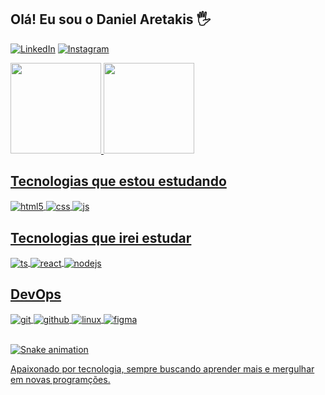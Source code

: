 ## Olá! Eu sou o Daniel Aretakis 🖐️

[![LinkedIn](https://img.shields.io/badge/LinkedIn-0077B5?style=for-the-badge&logo=linkedin&logoColor=white)](https://www.linkedin.com/in/daniel-aretakis/)
[![Instagram](https://img.shields.io/badge/Instagram-E4405F?style=for-the-badge&logo=instagram&logoColor=white)](https://www.instagram.com/daniel_aretakis/)

<div>
<a href="https://github.com/DanielAretakis"> 
<img height="145em" src="https://github-readme-stats.vercel.app/api?username=DanielAretakis&show_icons=true&theme=github_dark&count_private=true">
<img height="145em" src="https://github-readme-stats.vercel.app/api/top-langs/?username=DanielAretakis&layout=compact&langs_count=7&theme=github_dark">
</div>

## Tecnologias que estou estudando

<div style="display: inline_block">
  <img align="center" alt="html5" src="https://img.shields.io/badge/HTML5-E34F26?style=for-the-badge&logo=html5&logoColor=white" />
  <img align="center" alt="css" src="https://img.shields.io/badge/CSS3-1572B6?style=for-the-badge&logo=css3&logoColor=white" />
  <img align="center" alt="js" src="https://img.shields.io/badge/JavaScript-F7DF1E?style=for-the-badge&logo=javascript&logoColor=black" />
  
## Tecnologias que irei estudar
  <img align="center" alt="ts" src="https://img.shields.io/badge/TypeScript-007ACC?style=for-the-badge&logo=typescript&logoColor=white" />
  <img align="center" alt="react" src="https://img.shields.io/badge/React-20232A?style=for-the-badge&logo=react&logoColor=61DAFB" />
  <img align="center" alt="nodejs" src="https://img.shields.io/badge/Node.js-43853D?style=for-the-badge&logo=node.js&logoColor=white" />

## DevOps
  <img align="center" alt="git" src="https://img.shields.io/badge/GIT-E44C30?style=for-the-badge&logo=git&logoColor=white" />
  <img align="center" alt="github" src="https://img.shields.io/badge/GitHub-100000?style=for-the-badge&logo=github&logoColor=white" />
  <img align="center" alt="linux" src="https://img.shields.io/badge/Linux-FCC624?style=for-the-badge&logo=linux&logoColor=black" />
  <img align="center" alt="figma" src="https://img.shields.io/badge/Figma-F24E1E?style=for-the-badge&logo=figma&logoColor=white" />  
  </div><br/>

![Snake animation](https://github.com/DanielAretakis/DanielAretakis/blob/output/github-contribution-grid-snake.svg)

Apaixonado por tecnologia, sempre buscando aprender mais e mergulhar em novas programções.
